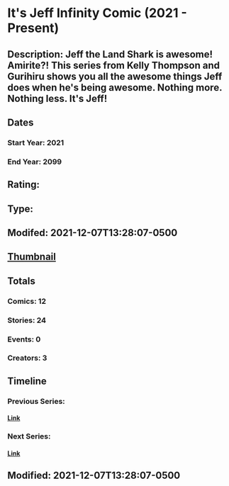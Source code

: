 # It's Jeff Infinity Comic (2021 - Present)
## Description: Jeff the Land Shark is awesome! Amirite?! This series from Kelly Thompson and Gurihiru shows you all the awesome things Jeff does when he's being awesome. Nothing more. Nothing less. It's Jeff!

## Dates
### Start Year: 2021
### End Year: 2099
## Rating: 
## Type: 
## Modifed: 2021-12-07T13:28:07-0500
## [Thumbnail](http://i.annihil.us/u/prod/marvel/i/mg/b/40/image_not_available.jpg)
## Totals
### Comics: 12
### Stories: 24
### Events: 0
### Creators: 3
## Timeline
### Previous Series: 
#### [Link]()
### Next Series: 
#### [Link]()
## Modified: 2021-12-07T13:28:07-0500